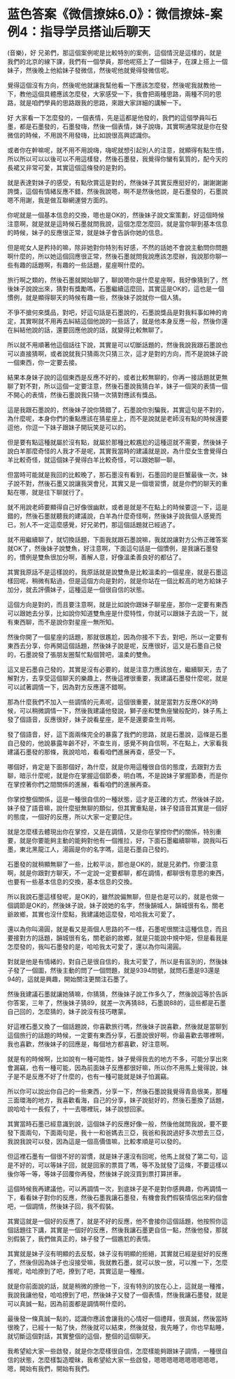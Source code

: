 # 蓝色答案《微信撩妹6.0》：微信撩妹-案例4：指导学员搭讪后聊天

(音樂)，好 兄弟們，那這個案例呢是比較特別的案例，這個情況是這樣的，就是我們的北京的線下課，我們有一個學員，那他呢搭上了一個妹子，在課上搭上一個妹子，然後晚上他給妹子發微信，然後呢他就覺得發微信呢。

覺得這個沒有方向，然後呢他就讓我幫他看一下應該怎麼發，然後呢我就教他一下，教他這個具體應該怎麼發，大家感受一下，我會把兩種思路，兩種不同的思路，就是咱們學員的思路跟我的思路，來跟大家詳細的講解一下。

好 大家看一下怎麼發的，一個表情，先是這都是他發的，我們的這個學員叫石墨，都是石墨發的，石墨發嗨，然後一個表情，妹子說嗨，其實啊通常就是你在發微信的時候，不用說不用發嗨，比如說很高興認識你。

或者你在幹嘛呢，就不用不用說嗨，嗨呢就想引起別人的注意，就顯得有點生憤，所以所以可以以後可以不用這樣發，然後石墨發，我覺得你蠻有氣質的，配今天的長裙又非常可愛，其實這個這條發的是對的。

就是表達對妹子的感受，有點欣賞這是對的，然後妹子其實反應挺好的，謝謝謝謝誇獎，這個有情緒反應不錯，然後我說嗯，啊不是然後他說，是石墨發的，石墨說嗯不用謝，我是做互聯網運營方面的。

你呢就是一個基本信息的交換，嗯也是OK的，然後妹子說文案策劃，好這個時候注意啊，就是就是這時候石墨就問我說，這個怎麼怎麼回，就是當你聊到基本信息的時候，妹子的反應很正常，就是妹子會告訴你她的信息。

但是呢女人是矜持的嘛，除非她對你特別有好感，不然的話她不會說主動問你問題啊什麼的，所以她這個回應很正常，然後石墨就問我說應該怎麼辦，我說那你聊一些有趣的話題啊，有趣的一些話題，星座啊什麼的。

旅行啊之類的，然後石墨就開始聊了，聊說嗯你是什麼星座啊，我好像猜到了，然後妹子說說出來，猜對有獎勵嗎，石墨繼續這麼回，其實這是OK的，這也是一個慣例，就是顯得聊天的時候有趣一些，然後妹子說就你一個人猜。

不爭不搶何來獎品，對吧，好這句話是石墨說的，石墨說獎品是對我料事如神的肯定，其實啊就不用再去糾結這個他說的一些話了，就是他本身反應一般，然後你還在糾結他說的話，還要回應他說的話，就變得比較無聊了。

所以就不用順著他這個話往下說，其實是可以切斷話題的，然後我說我跟石墨說也可以直接猜啊，或者說就我只猜兩次只猜三次，這才是對的方向，而不是說妹子說一個東西，你一定要去接。

結果本身妹子說的這個東西是反應不好的，或者比較無聊的，你再一接話題就更無聊了對不對，所以這個一定要注意，然後石墨說我猜白羊，妹子一個哭的表情一個不開心的表情，然後石墨說我只猜一次猜對應該有獎品。

這是我跟石墨說的，然後妹子說你猜錯了，石墨說你別騙我，其實這句是不對的，為什麼呢，本身你們的重點應該在猜星座上，而不是說就是老師沒有點的時候還要逗他，你逗一下妹子跟妹子開玩笑是可以的。

但是要有點這種就屬於沒有點，就屬於那種比較尷尬的這種逗就不需要，然後妹子說白羊那麼奇怪的人我才不是呢，其實我當時的建議就是說，為什麼女生會覺得白羊比較奇怪，就這個妹子覺得白羊比較奇怪，可以跟她聊一聊。

但當時可能就是我回的比較晚了，那石墨沒有看到，石墨回的是巨蟹最後一次，妹子說不對，然後石墨又說讓我哭會兒，其實又是一個壞習慣，就是你們的聊天的重點在哪，就是往下聊就行了。

就不用說老師要顯得自己好像很幽默，或者是就是不在點上的時候要逗一下，這是錯的，然後石墨就聽我的建議說，白羊為什麼奇怪啊，然後妹子說我個人感覺而已，別人不一定這麼感覺，好兄弟們，那這個話題就已經過了。

就不用繼續聊了，就切換話題，下面我就跟石墨說嘛，我就說讓對方公佈正確答案就OK了，然後妹子說雙魚，好注意啊，下面這句話是一個慣例，是我讓石墨發的，慣例是雙魚很加分啊，善解人意，好像溫柔善良好的都佔了。

其實我原話不是這樣說的，我原話就是說雙魚是比較溫柔的一個星座，就是石墨這樣回呢，稍微有點過，但是這個方向是對的，就是你站在一個比較高的地方給妹子加分，就去評價妹子，這種這是一個很自信的狀態。

這個方向是對的，而且要注意啊，就是比如說你跟妹子聊星座，那你一定要有東西可以跟她去分享，比如說你知道雙魚座是什麼特性，你就可以跟妹子去說一下，就有東西聊，而不是說你對星座一無所知。

然後你開了一個星座的話題，那就很尷尬，因為你接不下去，對吧，所以一定要有東西去分享，你再開這個話題，然後妹子說是呢，反應很好，這又是石墨自己發的，石墨說發了張朋友圈幫忙點個贊吧，溫柔的雙魚。

這又是石墨自己發的，其實是沒有必要的，就是注意力應該放在，繼續聊天，去了解對方，去享受這個聊天的樂趣上，然後這裡很重要，我建議石墨發什麼呢，就是可以試著調情一下，因為對方反應還不錯啊。

那為什麼我們不加入一些調情的元素呢，這個很重要，就是當對方反應OK的時候，可以稍微調情一下，然後我建議他發說，獅子座和雙魚座蠻般配的，妹子馬上發了個語音，反應很好，妹子說看星座，是不是還要查生肖啊。

發了個語音，好，這下面兩條完全的暴露了我們的思路，就是石墨說，這條是石墨自己發的，他說暴露年齡不好，不查生肖，感覺不夠自信啊，不在點上，大家看我建議石墨發的那條，我說哈哈，看看咱們進展再查，感受一下。

哪個好，肯定是下面那個好，為什麼，就是你用這種很自信的態度，去跟對方去聊，暗示什麼呢，就是你在掌握這個節奏，明白嗎，不是說妹子掌握節奏，而是你在掌控著你們之間關係的進展，看看咱們的進展再查。

你掌控整個關係，這是一種很自信的一種狀態，這才是正確的方式，然後妹子說，妹子發了語音嘛，說什麼挺無聊的類似，但其實重點是，妹子發語音其實是一個好的態度，一個好的反應，所以大家一定要記住。

就是怎麼樣去體現出你在掌控，又是在調情，又是你在掌控你們的關係，特別重要，就是你要能夠主動的能夠對他有一個推拉，好，下面石墨繼續聊嘛，說我叫石墨，東北黑龍江人，湯圓是你的名字嗎，這是石墨自己發的。

石墨發的就稍顯無聊了一些，比較平淡，那也是OK的，就是兄弟們，你要注意啊，就是你跟對方聊天，不一定說一定要都聊，都在調情，都聊很有意思的東西，也要有一些基本信息的交換，基本信息的交換。

所以我說石墨這樣發呢，是OK的，雖然說偏無聊，但是也是可以的，就是也做一個調節是OK的，然後妹子說，妹子說她的名字，然後韻城人，韻城很有名，關老爺故鄉，其實也沒什麼點，我建議她這麼發，哈哈我太可愛了。

還以為你叫湯圓，就是看又是兩個人思路的不一樣，石墨呢很關注這種信息，而且要接對方的話題，韻城很有名，關老爺的故鄉，就是只能說中規中矩，但是看我是怎麼發的，我叫石墨發的是，哈哈我太可愛了，還以為你叫湯圓。

對就是他是有情緒的，對自己是很自信的，我太可愛了，所以是有區別的，然後妹子發了一個圖，然後主動的問了一個問題，就是9394問號，就問石墨是93還是94的，這就是興趣，開始關注更關注石墨了。

然後我建議石墨就讓她猜嘛，你猜猜，然後妹子說工作多久了，然後說這等於告訴你答案，三年了，然後妹子猜89，就差一次再猜88，石墨說88的，這些都是石墨自己回的，怎麼猜的，妹子說沒有技巧瞎蒙。

好這裡石墨又換了一個話題說，你喜歡旅行嗎，然後妹子說喜歡，然後就是當聊到這個旅行的話題的時候，一定要有東西分享，石墨說很好啊，你最喜歡去哪裡啊，我也喜歡，然後妹子的回應是，每個地方都喜歡，好注意啊。

就是有的時候啊，比如說有一種可能性，妹子覺得我去的地方不多，可能分享出來會漏竊，也有一種可能，因為前面妹子反應都很好嘛，所以你不用馬上覺得說，妹子是不是反應不好了什麼的，也有一種可能就是妹子怕漏竊。

所以你可以說出你自己的一些東西，分享一下，然後石墨說我覺得青島很美，那種三面環海的地方，我喜歡看海，自己的分享，妹子說挺好的，然後石墨換了話題，說哈哈十一長假了，十一去哪裡玩，妹子說想回家。

其實當時石墨已經意識到說，這個妹子的反應好像一般，然後他就問我說，要不要發下面兩句，下面兩句是，我十一和爸媽去三亞，我爸和我說過好多次想去三亞，我說我說可以發，因為這是一個高價值嘛，比較孝順是可以發的。

但這裡石墨有一個很不好的習慣，就是妹子還沒有回呢，他馬上就發了第二句，這是不好的，可以等妹子回，就是回家的票買了嗎，等不及就發了這條，不要這樣以後你等一等，等妹子回覆你再發，然後妹子說沒買到票打算拼車。

這個時候我再建議他，可以再調情一次，到底妹子是不是對你感興趣，你再調情一下，看看妹子對你的反應，然後石墨我讓石墨發，有機會我們假裝情侶出來約個會吧，一個調情，然後妹子回，我不假裝。

其實這就是一個好的反應了，就是不好的反應，他不會接你這個話題，他按照你這個話題往下講，其實是一個好的反應，然後我讓石墨更自信一點，然後他發，那就別假裝了，我們做真正的，妹子發了一個尷尬的表情。

其實就是妹子沒有明顯的去反駁，妹子沒有明顯的拒絕，其實就已經是挺好的反應了，然後但因為妹子也沒接受嘛，我就教石墨，就可以放一放，可以推一下，怎麼推呢，哈哈撩到了吧，撩到了吧，其實這是一種推。

就是你前面說的話，就是稍微的撩他一下，沒有特別的放在心上，這就是一種推，我說我讓他發，哈哈撩到了吧，然後妹子又發了一個表情，然後我讓石墨發，就是可以真誠一點，因為前面都是調情啊什麼的。

最後發一條真誠一點的，認識你應該會讓我的心情好一個禮拜，很真誠，然後當時很晚了，已經十一點了快，然後就可以結束，然後就發，我先睡了，你也早點睡，就切斷這個對話，其實整個的這個，整個的這個聊天。

我希望給大家一些啟發，就是你怎麼樣很自信，怎麼樣能夠跟妹子調情，一種很自信的狀態，怎麼樣製造曖昧，我希望給大家一些啟發，嗯嗯嗯嗯嗯嗯嗯嗯嗯嗯，嗯，開始有我們，開始有我們。

